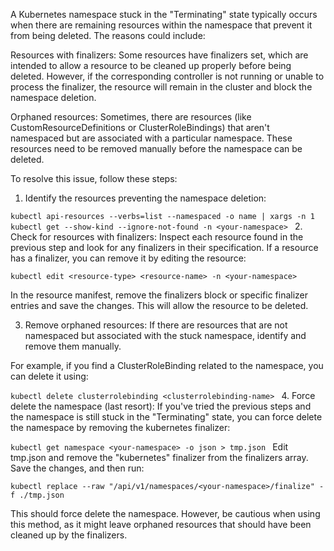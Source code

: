 A Kubernetes namespace stuck in the "Terminating" state typically occurs when there are remaining resources within the namespace that prevent it from being deleted. The reasons could include:

Resources with finalizers: Some resources have finalizers set, which are intended to allow a resource to be cleaned up properly before being deleted. However, if the corresponding controller is not running or unable to process the finalizer, the resource will remain in the cluster and block the namespace deletion.

Orphaned resources: Sometimes, there are resources (like CustomResourceDefinitions or ClusterRoleBindings) that aren't namespaced but are associated with a particular namespace. These resources need to be removed manually before the namespace can be deleted.

To resolve this issue, follow these steps:

1. Identify the resources preventing the namespace deletion:

`kubectl api-resources --verbs=list --namespaced -o name | xargs -n 1 kubectl get --show-kind --ignore-not-found -n <your-namespace>
`
2. Check for resources with finalizers:
Inspect each resource found in the previous step and look for any finalizers in their specification. If a resource has a finalizer, you can remove it by editing the resource:

`kubectl edit <resource-type> <resource-name> -n <your-namespace>
`

In the resource manifest, remove the finalizers block or specific finalizer entries and save the changes. This will allow the resource to be deleted.

3. Remove orphaned resources:
If there are resources that are not namespaced but associated with the stuck namespace, identify and remove them manually.

For example, if you find a ClusterRoleBinding related to the namespace, you can delete it using:

`kubectl delete clusterrolebinding <clusterrolebinding-name>
`
4. Force delete the namespace (last resort):
If you've tried the previous steps and the namespace is still stuck in the "Terminating" state, you can force delete the namespace by removing the kubernetes finalizer:

`kubectl get namespace <your-namespace> -o json > tmp.json
`
Edit tmp.json and remove the "kubernetes" finalizer from the finalizers array. Save the changes, and then run:

`kubectl replace --raw "/api/v1/namespaces/<your-namespace>/finalize" -f ./tmp.json
`

This should force delete the namespace. However, be cautious when using this method, as it might leave orphaned resources that should have been cleaned up by the finalizers.